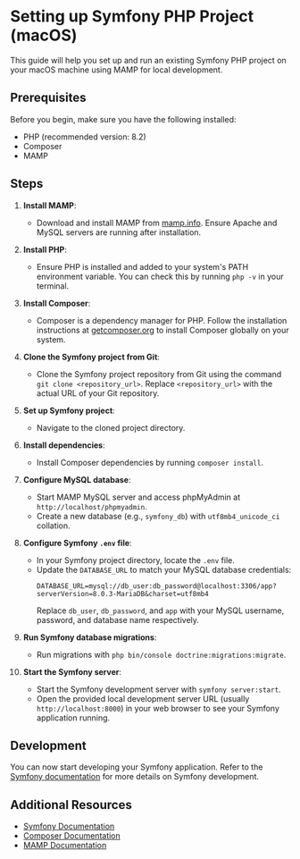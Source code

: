 # Setting up Symfony PHP Project (macOS)

This guide will help you set up and run an existing Symfony PHP project on your macOS machine using MAMP for local development.

## Prerequisites

Before you begin, make sure you have the following installed:

- PHP (recommended version: 8.2)
- Composer
- MAMP

## Steps

1. **Install MAMP**:
   - Download and install MAMP from [mamp.info](https://www.mamp.info/en/). Ensure Apache and MySQL servers are running after installation.

2. **Install PHP**:
   - Ensure PHP is installed and added to your system's PATH environment variable. You can check this by running `php -v` in your terminal.

3. **Install Composer**:
   - Composer is a dependency manager for PHP. Follow the installation instructions at [getcomposer.org](https://getcomposer.org/) to install Composer globally on your system.

4. **Clone the Symfony project from Git**:
   - Clone the Symfony project repository from Git using the command `git clone <repository_url>`. Replace `<repository_url>` with the actual URL of your Git repository.

5. **Set up Symfony project**:
   - Navigate to the cloned project directory.

6. **Install dependencies**:
   - Install Composer dependencies by running `composer install`.

7. **Configure MySQL database**:
   - Start MAMP MySQL server and access phpMyAdmin at `http://localhost/phpmyadmin`.
   - Create a new database (e.g., `symfony_db`) with `utf8mb4_unicode_ci` collation.

8. **Configure Symfony `.env` file**:
   - In your Symfony project directory, locate the `.env` file.
   - Update the `DATABASE_URL` to match your MySQL database credentials:
     ```
     DATABASE_URL=mysql://db_user:db_password@localhost:3306/app?serverVersion=8.0.3-MariaDB&charset=utf8mb4
     ```
     Replace `db_user`, `db_password`, and `app` with your MySQL username, password, and database name respectively.

9. **Run Symfony database migrations**:
   - Run migrations with `php bin/console doctrine:migrations:migrate`.

10. **Start the Symfony server**:
    - Start the Symfony development server with `symfony server:start`.
    - Open the provided local development server URL (usually `http://localhost:8000`) in your web browser to see your Symfony application running.

## Development

You can now start developing your Symfony application. Refer to the [Symfony documentation](https://symfony.com/doc/current/index.html) for more details on Symfony development.

## Additional Resources

- [Symfony Documentation](https://symfony.com/doc/current/index.html)
- [Composer Documentation](https://getcomposer.org/doc/)
- [MAMP Documentation](https://documentation.mamp.info/)
